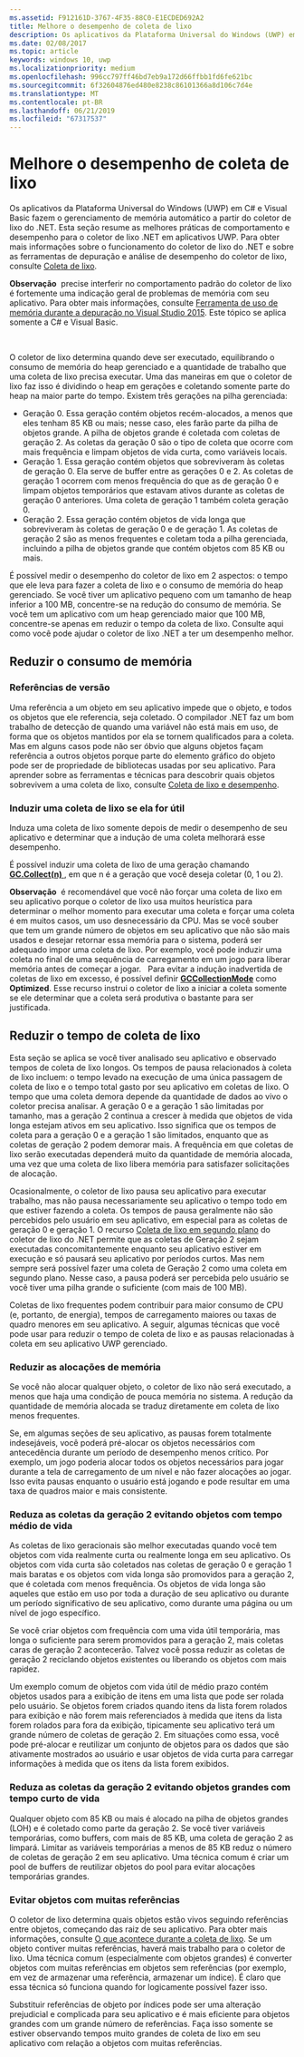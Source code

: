 ```yaml
---
ms.assetid: F912161D-3767-4F35-88C0-E1ECDED692A2
title: Melhore o desempenho de coleta de lixo
description: Os aplicativos da Plataforma Universal do Windows (UWP) em C# e Visual Basic fazem o gerenciamento de memória automático a partir do coletor de lixo do .NET. Esta seção resume as melhores práticas de comportamento e desempenho para o coletor de lixo .NET em aplicativos UWP.
ms.date: 02/08/2017
ms.topic: article
keywords: windows 10, uwp
ms.localizationpriority: medium
ms.openlocfilehash: 996cc797ff46bd7eb9a172d66ffbb1fd6fe621bc
ms.sourcegitcommit: 6f32604876ed480e8238c86101366a8d106c7d4e
ms.translationtype: MT
ms.contentlocale: pt-BR
ms.lasthandoff: 06/21/2019
ms.locfileid: "67317537"
---
```

# <a name="improve-garbage-collection-performance"></a>Melhore o desempenho de coleta de lixo


Os aplicativos da Plataforma Universal do Windows (UWP) em C# e Visual Basic fazem o gerenciamento de memória automático a partir do coletor de lixo do .NET. Esta seção resume as melhores práticas de comportamento e desempenho para o coletor de lixo .NET em aplicativos UWP. Para obter mais informações sobre o funcionamento do coletor de lixo do .NET e sobre as ferramentas de depuração e análise de desempenho do coletor de lixo, consulte [Coleta de lixo](https://docs.microsoft.com/dotnet/standard/garbage-collection/index).

**Observação**  precise interferir no comportamento padrão do coletor de lixo é fortemente uma indicação geral de problemas de memória com seu aplicativo. Para obter mais informações, consulte [Ferramenta de uso de memória durante a depuração no Visual Studio 2015](https://devblogs.microsoft.com/devops/memory-usage-tool-while-debugging-in-visual-studio-2015/). Este tópico se aplica somente a C# e Visual Basic.

 

O coletor de lixo determina quando deve ser executado, equilibrando o consumo de memória do heap gerenciado e a quantidade de trabalho que uma coleta de lixo precisa executar. Uma das maneiras em que o coletor de lixo faz isso é dividindo o heap em gerações e coletando somente parte do heap na maior parte do tempo. Existem três gerações na pilha gerenciada:

-   Geração 0. Essa geração contém objetos recém-alocados, a menos que eles tenham 85 KB ou mais; nesse caso, eles farão parte da pilha de objetos grande. A pilha de objetos grande é coletada com coletas de geração 2. As coletas da geração 0 são o tipo de coleta que ocorre com mais frequência e limpam objetos de vida curta, como variáveis locais.
-   Geração 1. Essa geração contém objetos que sobreviveram às coletas de geração 0. Ela serve de buffer entre as gerações 0 e 2. As coletas de geração 1 ocorrem com menos frequência do que as de geração 0 e limpam objetos temporários que estavam ativos durante as coletas de geração 0 anteriores. Uma coleta de geração 1 também coleta geração 0.
-   Geração 2. Essa geração contém objetos de vida longa que sobreviveram às coletas de geração 0 e de geração 1. As coletas de geração 2 são as menos frequentes e coletam toda a pilha gerenciada, incluindo a pilha de objetos grande que contém objetos com 85 KB ou mais.

É possível medir o desempenho do coletor de lixo em 2 aspectos: o tempo que ele leva para fazer a coleta de lixo e o consumo de memória do heap gerenciado. Se você tiver um aplicativo pequeno com um tamanho de heap inferior a 100 MB, concentre-se na redução do consumo de memória. Se você tem um aplicativo com um heap gerenciado maior que 100 MB, concentre-se apenas em reduzir o tempo da coleta de lixo. Consulte aqui como você pode ajudar o coletor de lixo .NET a ter um desempenho melhor.

## <a name="reduce-memory-consumption"></a>Reduzir o consumo de memória

### <a name="release-references"></a>Referências de versão

Uma referência a um objeto em seu aplicativo impede que o objeto, e todos os objetos que ele referencia, seja coletado. O compilador .NET faz um bom trabalho de detecção de quando uma variável não está mais em uso, de forma que os objetos mantidos por ela se tornem qualificados para a coleta. Mas em alguns casos pode não ser óbvio que alguns objetos façam referência a outros objetos porque parte do elemento gráfico do objeto pode ser de propriedade de bibliotecas usadas por seu aplicativo. Para aprender sobre as ferramentas e técnicas para descobrir quais objetos sobrevivem a uma coleta de lixo, consulte [Coleta de lixo e desempenho](https://docs.microsoft.com/dotnet/standard/garbage-collection/performance).

### <a name="induce-a-garbage-collection-if-its-useful"></a>Induzir uma coleta de lixo se ela for útil

Induza uma coleta de lixo somente depois de medir o desempenho de seu aplicativo e determinar que a indução de uma coleta melhorará esse desempenho.

É possível induzir uma coleta de lixo de uma geração chamando [**GC.Collect(n)** ](https://docs.microsoft.com/dotnet/api/system.gc.collect?redirectedfrom=MSDN#System_GC_Collect_System_Int32_), em que n é a geração que você deseja coletar (0, 1 ou 2).

**Observação**  é recomendável que você não forçar uma coleta de lixo em seu aplicativo porque o coletor de lixo usa muitos heurística para determinar o melhor momento para executar uma coleta e forçar uma coleta é em muitos casos, um uso desnecessário da CPU. Mas se você souber que tem um grande número de objetos em seu aplicativo que não são mais usados e desejar retornar essa memória para o sistema, poderá ser adequado impor uma coleta de lixo. Por exemplo, você pode induzir uma coleta no final de uma sequência de carregamento em um jogo para liberar memória antes de começar a jogar.
 
Para evitar a indução inadvertida de coletas de lixo em excesso, é possível definir [**GCCollectionMode**](https://docs.microsoft.com/dotnet/api/system.gccollectionmode?redirectedfrom=MSDN) como **Optimized**. Esse recurso instrui o coletor de lixo a iniciar a coleta somente se ele determinar que a coleta será produtiva o bastante para ser justificada.

## <a name="reduce-garbage-collection-time"></a>Reduzir o tempo de coleta de lixo

Esta seção se aplica se você tiver analisado seu aplicativo e observado tempos de coleta de lixo longos. Os tempos de pausa relacionados à coleta de lixo incluem: o tempo levado na execução de uma única passagem de coleta de lixo e o tempo total gasto por seu aplicativo em coletas de lixo. O tempo que uma coleta demora depende da quantidade de dados ao vivo o coletor precisa analisar. A geração 0 e a geração 1 são limitadas por tamanho, mas a geração 2 continua a crescer à medida que objetos de vida longa estejam ativos em seu aplicativo. Isso significa que os tempos de coleta para a geração 0 e a geração 1 são limitados, enquanto que as coletas de geração 2 podem demorar mais. A frequência em que coletas de lixo serão executadas dependerá muito da quantidade de memória alocada, uma vez que uma coleta de lixo libera memória para satisfazer solicitações de alocação.

Ocasionalmente, o coletor de lixo pausa seu aplicativo para executar trabalho, mas não pausa necessariamente seu aplicativo o tempo todo em que estiver fazendo a coleta. Os tempos de pausa geralmente não são percebidos pelo usuário em seu aplicativo, em especial para as coletas de geração 0 e geração 1. O recurso [Coleta de lixo em segundo plano](https://docs.microsoft.com/dotnet/standard/garbage-collection/fundamentals) do coletor de lixo do .NET permite que as coletas de Geração 2 sejam executadas concomitantemente enquanto seu aplicativo estiver em execução e só pausará seu aplicativo por períodos curtos. Mas nem sempre será possível fazer uma coleta de Geração 2 como uma coleta em segundo plano. Nesse caso, a pausa poderá ser percebida pelo usuário se você tiver uma pilha grande o suficiente (com mais de 100 MB).

Coletas de lixo frequentes podem contribuir para maior consumo de CPU (e, portanto, de energia), tempos de carregamento maiores ou taxas de quadro menores em seu aplicativo. A seguir, algumas técnicas que você pode usar para reduzir o tempo de coleta de lixo e as pausas relacionadas à coleta em seu aplicativo UWP gerenciado.

### <a name="reduce-memory-allocations"></a>Reduzir as alocações de memória

Se você não alocar qualquer objeto, o coletor de lixo não será executado, a menos que haja uma condição de pouca memória no sistema. A redução da quantidade de memória alocada se traduz diretamente em coleta de lixo menos frequentes.

Se, em algumas seções de seu aplicativo, as pausas forem totalmente indesejáveis, você poderá pré-alocar os objetos necessários com antecedência durante um período de desempenho menos crítico. Por exemplo, um jogo poderia alocar todos os objetos necessários para jogar durante a tela de carregamento de um nível e não fazer alocações ao jogar. Isso evita pausas enquanto o usuário está jogando e pode resultar em uma taxa de quadros maior e mais consistente.

### <a name="reduce-generation-2-collections-by-avoiding-objects-with-a-medium-length-lifetime"></a>Reduza as coletas da geração 2 evitando objetos com tempo médio de vida

As coletas de lixo geracionais são melhor executadas quando você tem objetos com vida realmente curta ou realmente longa em seu aplicativo. Os objetos com vida curta são coletados nas coletas de geração 0 e geração 1 mais baratas e os objetos com vida longa são promovidos para a geração 2, que é coletada com menos frequência. Os objetos de vida longa são aqueles que estão em uso por toda a duração de seu aplicativo ou durante um período significativo de seu aplicativo, como durante uma página ou um nível de jogo específico.

Se você criar objetos com frequência com uma vida útil temporária, mas longa o suficiente para serem promovidos para a geração 2, mais coletas caras de geração 2 acontecerão. Talvez você possa reduzir as coletas de geração 2 reciclando objetos existentes ou liberando os objetos com mais rapidez.

Um exemplo comum de objetos com vida útil de médio prazo contém objetos usados para a exibição de itens em uma lista que pode ser rolada pelo usuário. Se objetos forem criados quando itens da lista forem rolados para exibição e não forem mais referenciados à medida que itens da lista forem rolados para fora da exibição, tipicamente seu aplicativo terá um grande número de coletas de geração 2. Em situações como essa, você pode pré-alocar e reutilizar um conjunto de objetos para os dados que são ativamente mostrados ao usuário e usar objetos de vida curta para carregar informações à medida que os itens da lista forem exibidos.

### <a name="reduce-generation-2-collections-by-avoiding-large-sized-objects-with-short-lifetimes"></a>Reduza as coletas da geração 2 evitando objetos grandes com tempo curto de vida

Qualquer objeto com 85 KB ou mais é alocado na pilha de objetos grandes (LOH) e é coletado como parte da geração 2. Se você tiver variáveis temporárias, como buffers, com mais de 85 KB, uma coleta de geração 2 as limpará. Limitar as variáveis temporárias a menos de 85 KB reduz o número de coletas de geração 2 em seu aplicativo. Uma técnica comum é criar um pool de buffers de reutilizar objetos do pool para evitar alocações temporárias grandes.

### <a name="avoid-reference-rich-objects"></a>Evitar objetos com muitas referências

O coletor de lixo determina quais objetos estão vivos seguindo referências entre objetos, começando das raiz de seu aplicativo. Para obter mais informações, consulte [O que acontece durante a coleta de lixo](https://docs.microsoft.com/dotnet/standard/garbage-collection/fundamentals). Se um objeto contiver muitas referências, haverá mais trabalho para o coletor de lixo. Uma técnica comum (especialmente com objetos grandes) é converter objetos com muitas referências em objetos sem referências (por exemplo, em vez de armazenar uma referência, armazenar um índice). É claro que essa técnica só funciona quando for logicamente possível fazer isso.

Substituir referências de objeto por índices pode ser uma alteração prejudicial e complicada para seu aplicativo e é mais eficiente para objetos grandes com um grande número de referências. Faça isso somente se estiver observando tempos muito grandes de coleta de lixo em seu aplicativo com relação a objetos com muitas referências.

 

 




